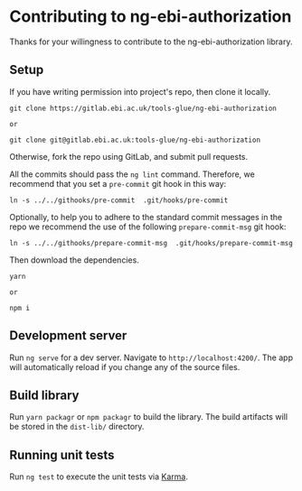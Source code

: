 # Contributing to ng-ebi-authorization

Thanks for your willingness to contribute to the ng-ebi-authorization library.

## Setup

If you have writing permission into project's repo, then clone it locally.

```
git clone https://gitlab.ebi.ac.uk/tools-glue/ng-ebi-authorization

or

git clone git@gitlab.ebi.ac.uk:tools-glue/ng-ebi-authorization
```

Otherwise, fork the repo using GitLab, and submit pull requests.

All the commits should pass the `ng lint` command. Therefore, we recommend that
you set a `pre-commit` git hook in this way:

```
ln -s ../../githooks/pre-commit  .git/hooks/pre-commit
```

Optionally, to help you to adhere to the standard commit messages in the repo
we recommend the use of the following `prepare-commit-msg` git hook:

```
ln -s ../../githooks/prepare-commit-msg  .git/hooks/prepare-commit-msg
```

Then download the dependencies.

```
yarn

or

npm i
```


## Development server

Run `ng serve` for a dev server. Navigate to `http://localhost:4200/`. The app
will automatically reload if you change any of the source files.

## Build library

Run `yarn packagr`  or `npm packagr` to build the library. The build artifacts
will be stored in the `dist-lib/` directory.

## Running unit tests

Run `ng test` to execute the unit tests via
[Karma](https://karma-runner.github.io).
